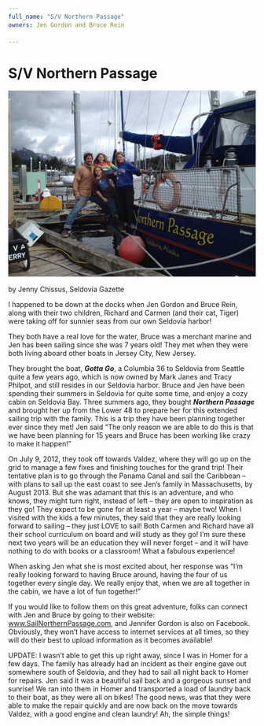 ```yaml
---
full_name: "S/V Northern Passage"
owners: Jen Gordon and Bruce Rein

---
```

# S/V Northern Passage

![](../assets/images/Boats/Northern_Passage_1.jpg)

by Jenny Chissus, Seldovia Gazette  

I happened to be down at the docks when Jen Gordon and Bruce Rein, along with their two children, Richard and Carmen (and their cat, Tiger) were taking off for sunnier seas from our own Seldovia harbor!

They both have a real love for the water, Bruce was a merchant marine and Jen has been sailing since she was 7 years old!  They met when they were both living aboard other boats in Jersey City, New Jersey.

They brought the boat, ***Gotta Go***, a Columbia 36 to Seldovia from Seattle quite a few years ago, which is now owned by Mark Janes and Tracy Philpot, and still resides in our Seldovia harbor.   Bruce and Jen have been spending their summers in Seldovia for quite some time, and enjoy a cozy cabin on Seldovia Bay.
Three summers ago, they bought ***Northern Passage*** and brought her up from the Lower 48 to prepare her for this extended sailing trip with the family.  This is a trip they have been planning together ever since they met!  Jen said “The only reason we are able to do this is that we have been planning for 15 years and Bruce has been working like crazy to make it happen!”

On July 9, 2012,  they took off towards Valdez, where they will go up on the grid to manage a few  fixes and finishing touches for the grand trip!  Their tentative plan is to go through the Panama Canal and sail the Caribbean – with plans to sail up the east coast to see Jen’s family in Massachusetts, by August 2013.  But she was adamant that this is an adventure, and who knows, they might turn right, instead of left – they are open to inspiration as they go!  They expect to be gone for at least a year – maybe two!   When I visited with the kids a few minutes, they said that they are really looking forward to sailing – they just LOVE to sail!  Both Carmen and Richard have all their school curriculum on board and will study as they go!  I’m sure these next two years will be an education they will never forget – and it will have nothing to do with books or a classroom!  What a fabulous experience!

When asking Jen what she is most excited about, her response was “I’m really looking forward to having Bruce around, having the four of us together every single day.  We really enjoy that, when we are all together in the cabin, we have a lot of fun together!”

If you would like to follow them on this great adventure, folks can connect with Jen and Bruce by going to their website:  www.SailNorthernPassage.com, and Jennifer Gordon is also on Facebook.    Obviously, they won’t have access to internet services at all times, so they will do their best to upload information as it becomes available!

UPDATE:  I wasn’t able to get this up right away, since I was in Homer for a few days.  The family has already had an incident as their engine gave out somewhere south of Seldovia, and they had to sail all night back to Homer for repairs.  Jen said it was a beautiful sail back and a gorgeous sunset and sunrise!  We ran into them in Homer and transported a load of laundry back to their boat, as they were all on bikes!   The good news, was that they were able to make the repair quickly and are now back on the move towards Valdez, with a good engine and clean laundry!  Ah, the simple things!
